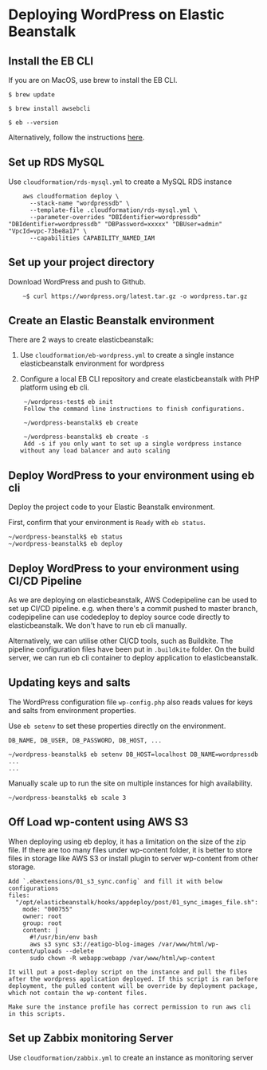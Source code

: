 # Deploying WordPress on Elastic Beanstalk

## Install the EB CLI

If you are on MacOS, use brew to install the EB CLI.

```Shell
$ brew update
```
```Shell
$ brew install awsebcli
```
```Shell
$ eb --version
```

Alternatively, follow the instructions [here](http://docs.aws.amazon.com/elasticbeanstalk/latest/dg/eb-cli3-install.html).

## Set up RDS MySQL

Use `cloudformation/rds-mysql.yml` to create a MySQL RDS instance

        aws cloudformation deploy \
          --stack-name "wordpressdb" \
          --template-file .cloudformation/rds-mysql.yml \
          --parameter-overrides "DBIdentifier=wordpressdb" "DBIdentifier=wordpressdb" "DBPassword=xxxxx" "DBUser=admin" "VpcId=vpc-73be8a17" \
          --capabilities CAPABILITY_NAMED_IAM

## Set up your project directory

Download WordPress and push to Github.

        ~$ curl https://wordpress.org/latest.tar.gz -o wordpress.tar.gz

## Create an Elastic Beanstalk environment

There are 2 ways to create elasticbeanstalk:

1. Use `cloudformation/eb-wordpress.yml` to create a single instance elasticbeanstalk environment for wordpress

2. Configure a local EB CLI repository and create elasticbeanstalk with PHP platform using eb cli.

        ~/wordpress-test$ eb init
        Follow the command line instructions to finish configurations.

        ~/wordpress-beanstalk$ eb create

        ~/wordpress-beanstalk$ eb create -s  
        Add -s if you only want to set up a single wordpress instance without any load balancer and auto scaling

## Deploy WordPress to your environment using eb cli
Deploy the project code to your Elastic Beanstalk environment.

First, confirm that your environment is `Ready` with `eb status`.

```Shell
~/wordpress-beanstalk$ eb status
~/wordpress-beanstalk$ eb deploy
```

## Deploy WordPress to your environment using CI/CD Pipeline

As we are deploying on elasticbeanstalk, AWS Codepipeline can be used to set up CI/CD pipeline. e.g. when there's a commit pushed to master branch, codepipeline can use codedeploy to deploy source code directly to elasticbeanstalk. We don't have to run eb cli manually.

Alternatively, we can utilise other CI/CD tools, such as Buildkite. The pipeline configuration files have been put in `.buildkite` folder. On the build server, we can run eb cli container to deploy application to elasticbeanstalk.

## Updating keys and salts

The WordPress configuration file `wp-config.php` also reads values for keys and salts from environment properties.

Use `eb setenv` to set these properties directly on the environment.

    DB_NAME, DB_USER, DB_PASSWORD, DB_HOST, ...

```Shell
~/wordpress-beanstalk$ eb setenv DB_HOST=localhost DB_NAME=wordpressdb  ...
...
```

Manually scale up to run the site on multiple instances for high availability.
```Shell
~/wordpress-beanstalk$ eb scale 3
```
## Off Load wp-content using AWS S3

When deploying using eb deploy, it has a limitation on the size of the zip file. If there are too many files under wp-content folder, it is better to store files in storage like AWS S3 or install plugin to server wp-content from other storage.

    Add `.ebextensions/01_s3_sync.config` and fill it with below configurations
    files:
      "/opt/elasticbeanstalk/hooks/appdeploy/post/01_sync_images_file.sh":
        mode: "000755"
        owner: root
        group: root
        content: |
          #!/usr/bin/env bash
          aws s3 sync s3://eatigo-blog-images /var/www/html/wp-content/uploads --delete
          sudo chown -R webapp:webapp /var/www/html/wp-content

    It will put a post-deploy script on the instance and pull the files after the wordpress application deployed. If this script is ran before deployment, the pulled content will be override by deployment package, which not contain the wp-content files.

    Make sure the instance profile has correct permission to run aws cli in this scripts.

## Set up Zabbix monitoring Server

Use `cloudformation/zabbix.yml` to create an instance as monitoring server
